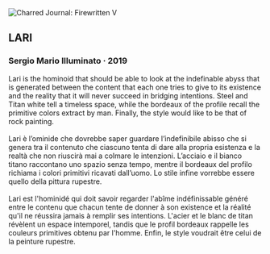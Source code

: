 <div class="artwork-of-the-day">
  <div class="container">
    <div class="img-wrapper">
      <img
        src="https://uploads6.wikiart.org/00281/images/sergio-illuminato/lari.jpg!Large.jpg"
        alt="Charred Journal: Firewritten V" />
    </div>
    <div class="artwork-detail">
      <div class="artwork-origin"> 
        <h2 class="artwork-name">LARI</h2>
        <h3 class="artist">
          Sergio Mario Illuminato
                    ·  2019
        </h3>
      </div>
      <p class="description">
        <span class="artwork-description-text ng-binding" ng-bind-html="viewModel.ArtworkOfTheDay.Description | unsafe">Lari is the hominoid that should be able to look at the indefinable abyss that is generated between the content that each one tries to give to its existence and the reality that it will never succeed in bridging intentions. Steel and Titan white tell a timeless space, while the bordeaux of the profile recall the primitive colors extract by man. Finally, the style would like to be that of rock painting.<br><br>Lari è l’ominide che dovrebbe saper guardare l’indefinibile abisso che si genera tra il contenuto che ciascuno tenta di dare alla propria esistenza e la realtà che non riuscirà mai a colmare le intenzioni. L’acciaio e il bianco titano raccontano uno spazio senza tempo, mentre il bordeaux del profilo richiama i colori primitivi ricavati dall’uomo. Lo stile infine vorrebbe essere quello della pittura rupestre.<br><br>Lari est l'hominidé qui doit savoir regarder l'abîme indéfinissable généré entre le contenu que chacun tente de donner à son existence et la réalité qu'il ne réussira jamais à remplir ses intentions. L'acier et le blanc de titan révèlent un espace intemporel, tandis que le profil bordeaux rappelle les couleurs primitives obtenu par l'homme. Enfin, le style voudrait être celui de la peinture rupestre.</span>
                        <div class="text-shadow-container" ng-show="showShadow" style=""></div>
      </p>
    </div>
  </div>

</div>
